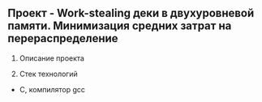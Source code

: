 ## Проект - Work-stealing деки в двухуровневой памяти. Минимизация средних затрат на перераспределение ##


1. Описание проекта 

2. Стек технологий 
- C, компилятор gcc
